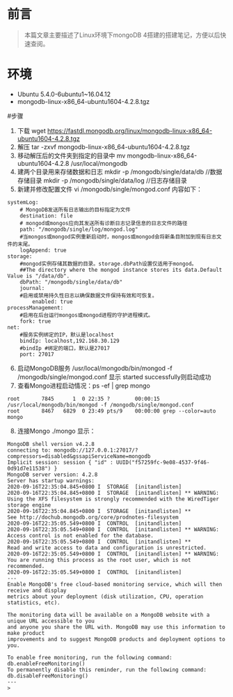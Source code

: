 # 前言
> 本篇文章主要描述了Linux环境下mongoDB 4搭建的搭建笔记，方便以后快速查阅。

# 环境
- Ubuntu 5.4.0-6ubuntu1~16.04.12
- mongodb-linux-x86_64-ubuntu1604-4.2.8.tgz

#步骤
1. 下载
wget https://fastdl.mongodb.org/linux/mongodb-linux-x86_64-ubuntu1604-4.2.8.tgz
2.  解压
tar -zxvf mongodb-linux-x86_64-ubuntu1604-4.2.8.tgz
3. 移动解压后的文件夹到指定的目录中
mv mongodb-linux-x86_64-ubuntu1604-4.2.8 /usr/local/mongodb
4. 建两个目录用来存储数据和日志
mkdir -p /mongodb/single/data/db  //数据存储目录
mkdir -p /mongodb/single/data/log //日志存储目录
5. 新建并修改配置文件
vi /mongodb/single/mongod.conf
内容如下：
```
systemLog:
    # MongoDB发送所有日志输出的目标指定为文件
    destination: file
    # mongod或mongos应向其发送所有诊断日志记录信息的日志文件的路径
    path: "/mongodb/single/log/mongod.log"
    #当mongos或mongod实例重新启动时，mongos或mongod会将新条目附加到现有日志文件的末尾。
    logAppend: true
storage:
    #mongod实例存储其数据的目录。storage.dbPath设置仅适用于mongod。
    ##The directory where the mongod instance stores its data.Default Value is "/data/db".
    dbPath: "/mongodb/single/data/db"
    journal:
    #启用或禁用持久性日志以确保数据文件保持有效和可恢复。
        enabled: true
processManagement:
    #启用在后台运行mongos或mongod进程的守护进程模式。
    fork: true
net:
    #服务实例绑定的IP，默认是localhost
    bindIp: localhost,192.168.30.129
    #bindIp #绑定的端口，默认是27017
    port: 27017
```
6. 启动MongoDB服务
 /usr/local/mongodb/bin/mongod -f /mongodb/single/mongod.conf
显示 started successfully则启动成功
7. 查看Mongo进程启动情况：ps -ef | grep mongo
```
root       7845      1  0 22:35 ?        00:00:15 /usr/local/mongodb/bin/mongod -f /mongodb/single/mongod.conf
root       8467   6829  0 23:49 pts/9    00:00:00 grep --color=auto mongo
```
8. 连接Mongo
./mongo
显示：
```
MongoDB shell version v4.2.8
connecting to: mongodb://127.0.0.1:27017/?compressors=disabled&gssapiServiceName=mongodb
Implicit session: session { "id" : UUID("f57259fc-9e08-4537-9f46-0d91d7e11538") }
MongoDB server version: 4.2.8
Server has startup warnings:
2020-09-16T22:35:04.845+0800 I  STORAGE  [initandlisten]
2020-09-16T22:35:04.845+0800 I  STORAGE  [initandlisten] ** WARNING: Using the XFS filesystem is strongly recommended with the WiredTiger storage engine
2020-09-16T22:35:04.845+0800 I  STORAGE  [initandlisten] **          See http://dochub.mongodb.org/core/prodnotes-filesystem
2020-09-16T22:35:05.549+0800 I  CONTROL  [initandlisten]
2020-09-16T22:35:05.549+0800 I  CONTROL  [initandlisten] ** WARNING: Access control is not enabled for the database.
2020-09-16T22:35:05.549+0800 I  CONTROL  [initandlisten] **          Read and write access to data and configuration is unrestricted.
2020-09-16T22:35:05.549+0800 I  CONTROL  [initandlisten] ** WARNING: You are running this process as the root user, which is not recommended.
2020-09-16T22:35:05.549+0800 I  CONTROL  [initandlisten]
---
Enable MongoDB's free cloud-based monitoring service, which will then receive and display
metrics about your deployment (disk utilization, CPU, operation statistics, etc).

The monitoring data will be available on a MongoDB website with a unique URL accessible to you
and anyone you share the URL with. MongoDB may use this information to make product
improvements and to suggest MongoDB products and deployment options to you.

To enable free monitoring, run the following command: db.enableFreeMonitoring()
To permanently disable this reminder, run the following command: db.disableFreeMonitoring()
---
>
```

